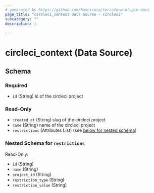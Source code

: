 ```yaml
---
# generated by https://github.com/hashicorp/terraform-plugin-docs
page_title: "circleci_context Data Source - circleci"
subcategory: ""
description: |-
  
---
```


# circleci_context (Data Source)





<!-- schema generated by tfplugindocs -->
## Schema

### Required

- `id` (String) id of the circleci project

### Read-Only

- `created_at` (String) slug of the circleci project
- `name` (String) name of the circleci project
- `restrictions` (Attributes List) (see [below for nested schema](#nestedatt--restrictions))

<a id="nestedatt--restrictions"></a>
### Nested Schema for `restrictions`

Read-Only:

- `id` (String)
- `name` (String)
- `project_id` (String)
- `restriction_type` (String)
- `restriction_value` (String)

